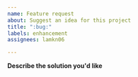 ```yaml
---
name: Feature request
about: Suggest an idea for this project
title: ":bug:"
labels: enhancement
assignees: lamkn06

---
```


**Describe the solution you'd like**
